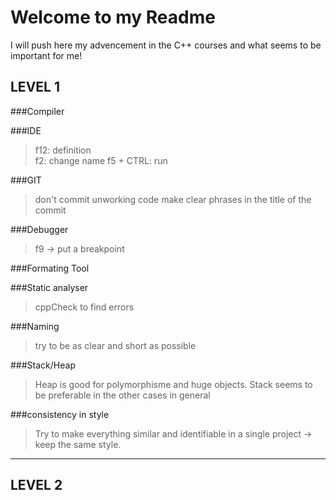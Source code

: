 # Welcome to my Readme

I will push here my advencement in the C++ courses and what seems to be important for me!



## LEVEL 1

###Compiler

###IDE
   >f12: definition </br>
   >f2: change name
   >f5 + CTRL: run

###GIT
   >don't commit unworking code
   >make clear phrases in the title of the commit

###Debugger
   >f9 -> put a breakpoint

###Formating Tool

###Static analyser
   >cppCheck to find errors

###Naming
   >try to be as clear and short as possible

###Stack/Heap
   >Heap is good for polymorphisme and huge objects. Stack seems to be preferable in the other cases in general

###consistency in style
   >Try to make everything similar and identifiable in a single project -> keep the same style.

---

## LEVEL 2
